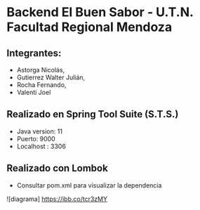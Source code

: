 # Backend El Buen Sabor - U.T.N. Facultad Regional Mendoza

## Integrantes:
* Astorga Nicolás,
* Gutierrez Walter Julián,
* Rocha Fernando,
* Valenti Joel

## Realizado en Spring Tool Suite (S.T.S.) 
* Java version: 11
* Puerto: 9000
* Localhost : 3306

## Realizado con Lombok
* Consultar pom.xml para visualizar la dependencia

![diagrama] https://ibb.co/tcr3zMY 
